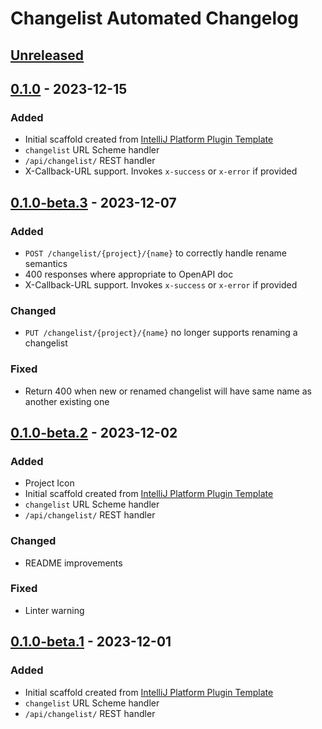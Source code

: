 <!-- Keep a Changelog guide -> https://keepachangelog.com -->

# Changelist Automated Changelog

## [Unreleased]

## [0.1.0] - 2023-12-15

### Added

- Initial scaffold created from [IntelliJ Platform Plugin Template](https://github.com/JetBrains/intellij-platform-plugin-template)
- `changelist` URL Scheme handler
- `/api/changelist/` REST handler
- X-Callback-URL support. Invokes `x-success` or `x-error` if provided

## [0.1.0-beta.3] - 2023-12-07

### Added

- `POST /changelist/{project}/{name}` to correctly handle rename semantics
- 400 responses where appropriate to OpenAPI doc
- X-Callback-URL support. Invokes `x-success` or `x-error` if provided

### Changed

- `PUT /changelist/{project}/{name}` no longer supports renaming a changelist

### Fixed

- Return 400 when new or renamed changelist will have same name as another existing one

## [0.1.0-beta.2] - 2023-12-02

### Added

- Project Icon
- Initial scaffold created from [IntelliJ Platform Plugin Template](https://github.com/JetBrains/intellij-platform-plugin-template)
- `changelist` URL Scheme handler
- `/api/changelist/` REST handler

### Changed

- README improvements

### Fixed

- Linter warning

## [0.1.0-beta.1] - 2023-12-01

### Added

- Initial scaffold created from [IntelliJ Platform Plugin Template](https://github.com/JetBrains/intellij-platform-plugin-template)
- `changelist` URL Scheme handler
- `/api/changelist/` REST handler

[Unreleased]: https://github.com/sblundy/changelist-protocol/compare/v0.1.0...HEAD
[0.1.0]: https://github.com/sblundy/changelist-protocol/compare/v0.1.0-beta.3...v0.1.0
[0.1.0-beta.2]: https://github.com/sblundy/changelist-protocol/compare/v0.1.0-beta.1...v0.1.0-beta.2
[0.1.0-beta.1]: https://github.com/sblundy/changelist-protocol/commits/v0.1.0-beta.1
[0.1.0-beta.3]: https://github.com/sblundy/changelist-protocol/compare/v0.1.0-beta.2...v0.1.0-beta.3
